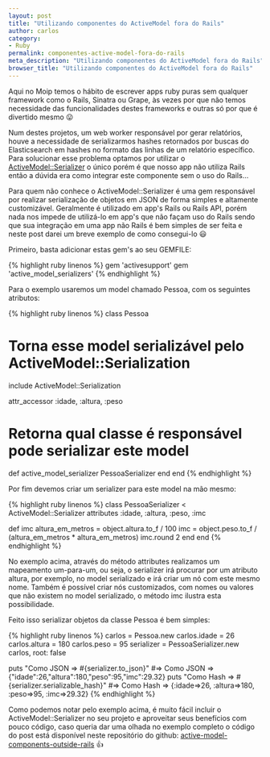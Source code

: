 ```yaml
---
layout: post
title: "Utilizando componentes do ActiveModel fora do Rails"
author: carlos
category:
- Ruby
permalink: componentes-active-model-fora-do-rails
meta_description: "Utilizando componentes do ActiveModel fora do Rails"
browser_title: "Utilizando componentes do ActiveModel fora do Rails"
---
```


Aqui no Moip temos o hábito de escrever apps ruby puras sem qualquer framework como o Rails, Sinatra ou Grape, às vezes por que não temos necessidade das funcionalidades destes frameworks e outras só por que é divertido mesmo :stuck_out_tongue:

Num destes projetos, um web worker responsável por gerar relatórios, houve a necessidade de serializarmos hashes retornados por buscas do Elasticsearch em hashes no formato das linhas de um relatório específico. Para solucionar esse problema optamos por utilizar o <a href="https://github.com/rails-api/active_model_serializers" target="_blank">ActiveModel::Serializer</a> o único porém é que nosso app não utiliza Rails então a dúvida era como integrar este componente sem o uso do Rails...

Para quem não conhece o ActiveModel::Serializer é uma gem responsável por realizar serialização de objetos em JSON de forma simples e altamente customizável. Geralmente é utilizado em app's Rails ou Rails API, porém nada nos impede de utilizá-lo em app's que não façam uso do Rails sendo que sua integração em uma app não Rails é bem simples de ser feita e neste post darei um breve exemplo de como consegui-lo :smiley:

Primeiro, basta adicionar estas gem's ao seu GEMFILE:

{% highlight ruby linenos %}
gem 'activesupport'
gem 'active_model_serializers'
{% endhighlight %}

Para o exemplo usaremos um model chamado Pessoa, com os seguintes atributos:

{% highlight ruby linenos %}
class Pessoa
  # Torna esse model serializável pelo ActiveModel::Serialization
  include ActiveModel::Serialization

  attr_accessor :idade, :altura, :peso

  # Retorna qual classe é responsável pode serializar este model
  def active_model_serializer
    PessoaSerializer
  end
end
{% endhighlight %}

Por fim devemos criar um serializer para este model na mão mesmo:

{% highlight ruby linenos %}
class PessoaSerializer < ActiveModel::Serializer
  attributes :idade, :altura, :peso, :imc

  def imc
    altura_em_metros = object.altura.to_f / 100
    imc = object.peso.to_f / (altura_em_metros * altura_em_metros)
    imc.round 2
  end
end
{% endhighlight %}

No exemplo acima, através do método attributes realizamos um mapeamento um-para-um, ou seja, o serializer irá procurar por um atributo altura, por exemplo, no model serializado e irá criar um nó com este mesmo nome. Também é possível criar nós customizados, com nomes ou valores que não existem no model serializado, o método imc ilustra esta possibilidade.

Feito isso serializar objetos da classe Pessoa é bem simples:

{% highlight ruby linenos %}
carlos = Pessoa.new
carlos.idade = 26
carlos.altura = 180
carlos.peso = 95
serializer = PessoaSerializer.new carlos, root: false

puts "Como JSON => #{serializer.to_json}" #=> Como JSON => {"idade":26,"altura":180,"peso":95,"imc":29.32}
puts "Como Hash => #{serializer.serializable_hash}" #=> Como Hash => {:idade=>26, :altura=>180, :peso=>95, :imc=>29.32}
{% endhighlight %}

Como podemos notar pelo exemplo acima, é muito fácil incluir o ActiveModel::Serializer no seu projeto e aproveitar seus benefícios com pouco código, caso queria dar uma olhada no exemplo completo o código do post está disponível neste repositório do github: <a href="http://github.com/moip/active-model-components-outside-rails" target="_blank">active-model-components-outside-rails</a> :+1:

